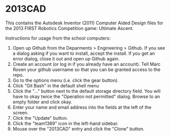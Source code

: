 2013CAD
=======

This contains the Autodesk Inventor (2011) Computer Aided Design files for the 2013 FIRST Robotics Competition game: Ultimate Ascent.

Instructions for usage from the school computers:

1. Open up Github from the Deparments > Engineering > Github. If you see a dialog asking if you want to install, accept the install. If you get an error dialog, close it out and open up Github again.
2. Create an account (or log in if you already have an account). Tell Marc Rosen your github username so that you can be granted access to the repo.
3. Go to the options menu (i.e. click the gear button).
4. Click "Git Bash" in the default shell menu
5. Click the "..." button next to the default storage directory field. You will have to okay twice the "Operation not permitted" dialog. Browse to an empty folder and click okay.
6. Enter your name and email address into the fields at the left of the screen.
7. Click the "Update" button.
8. Click the "team1389" icon in the left-hand sidebar.
9. Mouse over the "2013CAD" entry and click the "Clone" button.
